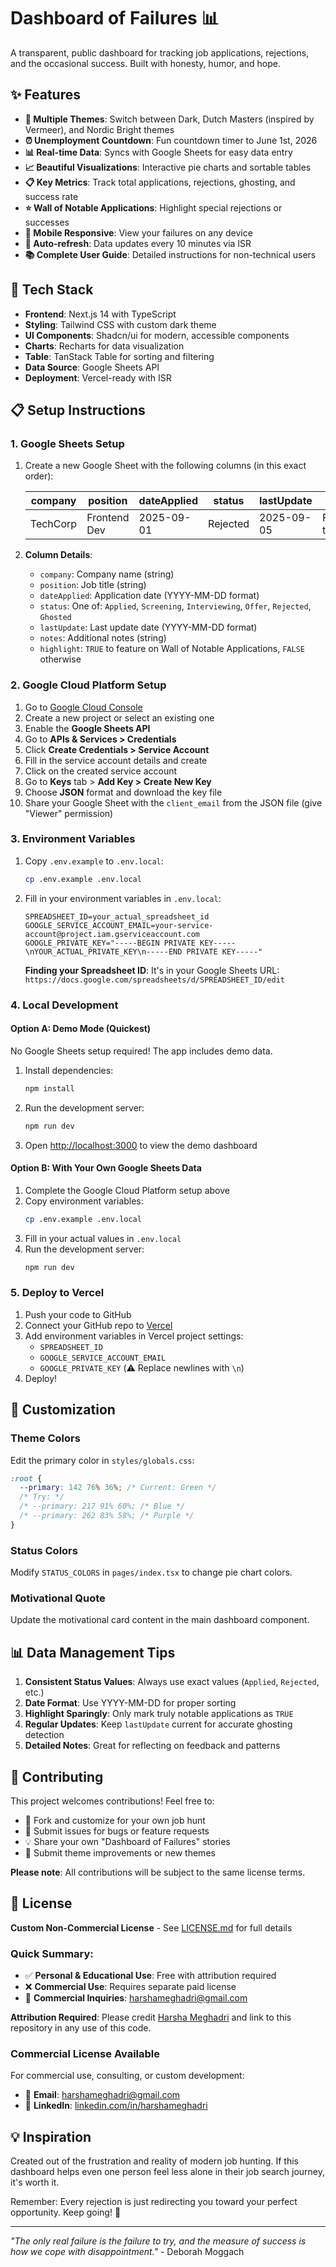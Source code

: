 # Dashboard of Failures 📊

A transparent, public dashboard for tracking job applications, rejections, and the occasional success. Built with honesty, humor, and hope.

## ✨ Features

- **🎨 Multiple Themes**: Switch between Dark, Dutch Masters (inspired by Vermeer), and Nordic Bright themes
- **⏰ Unemployment Countdown**: Fun countdown timer to June 1st, 2026
- **📊 Real-time Data**: Syncs with Google Sheets for easy data entry
- **📈 Beautiful Visualizations**: Interactive pie charts and sortable tables
- **📋 Key Metrics**: Track total applications, rejections, ghosting, and success rate
- **⭐ Wall of Notable Applications**: Highlight special rejections or successes
- **📱 Mobile Responsive**: View your failures on any device
- **🔄 Auto-refresh**: Data updates every 10 minutes via ISR
- **📚 Complete User Guide**: Detailed instructions for non-technical users

## 🚀 Tech Stack

- **Frontend**: Next.js 14 with TypeScript
- **Styling**: Tailwind CSS with custom dark theme
- **UI Components**: Shadcn/ui for modern, accessible components
- **Charts**: Recharts for data visualization
- **Table**: TanStack Table for sorting and filtering
- **Data Source**: Google Sheets API
- **Deployment**: Vercel-ready with ISR

## 📋 Setup Instructions

### 1. Google Sheets Setup

1. Create a new Google Sheet with the following columns (in this exact order):

   | company | position | dateApplied | status | lastUpdate | notes | highlight |
   |---------|----------|-------------|---------|------------|-------|-----------|
   | TechCorp | Frontend Dev | 2025-09-01 | Rejected | 2025-09-05 | Failed technical | TRUE |

2. **Column Details**:
   - `company`: Company name (string)
   - `position`: Job title (string)  
   - `dateApplied`: Application date (YYYY-MM-DD format)
   - `status`: One of: `Applied`, `Screening`, `Interviewing`, `Offer`, `Rejected`, `Ghosted`
   - `lastUpdate`: Last update date (YYYY-MM-DD format)
   - `notes`: Additional notes (string)
   - `highlight`: `TRUE` to feature on Wall of Notable Applications, `FALSE` otherwise

### 2. Google Cloud Platform Setup

1. Go to [Google Cloud Console](https://console.cloud.google.com/)
2. Create a new project or select an existing one
3. Enable the **Google Sheets API**
4. Go to **APIs & Services > Credentials**
5. Click **Create Credentials > Service Account**
6. Fill in the service account details and create
7. Click on the created service account
8. Go to **Keys** tab > **Add Key > Create New Key**
9. Choose **JSON** format and download the key file
10. Share your Google Sheet with the `client_email` from the JSON file (give "Viewer" permission)

### 3. Environment Variables

1. Copy `.env.example` to `.env.local`:
   ```bash
   cp .env.example .env.local
   ```

2. Fill in your environment variables in `.env.local`:
   ```env
   SPREADSHEET_ID=your_actual_spreadsheet_id
   GOOGLE_SERVICE_ACCOUNT_EMAIL=your-service-account@project.iam.gserviceaccount.com  
   GOOGLE_PRIVATE_KEY="-----BEGIN PRIVATE KEY-----\nYOUR_ACTUAL_PRIVATE_KEY\n-----END PRIVATE KEY-----"
   ```

   **Finding your Spreadsheet ID**: It's in your Google Sheets URL:
   `https://docs.google.com/spreadsheets/d/SPREADSHEET_ID/edit`

### 4. Local Development

#### Option A: Demo Mode (Quickest)
No Google Sheets setup required! The app includes demo data.

1. Install dependencies:
   ```bash
   npm install
   ```

2. Run the development server:
   ```bash
   npm run dev
   ```

3. Open [http://localhost:3000](http://localhost:3000) to view the demo dashboard

#### Option B: With Your Own Google Sheets Data

1. Complete the Google Cloud Platform setup above
2. Copy environment variables:
   ```bash
   cp .env.example .env.local
   ```
3. Fill in your actual values in `.env.local`
4. Run the development server:
   ```bash
   npm run dev
   ```

### 5. Deploy to Vercel

1. Push your code to GitHub
2. Connect your GitHub repo to [Vercel](https://vercel.com)
3. Add environment variables in Vercel project settings:
   - `SPREADSHEET_ID`
   - `GOOGLE_SERVICE_ACCOUNT_EMAIL`  
   - `GOOGLE_PRIVATE_KEY` (⚠️ Replace newlines with `\n`)
4. Deploy!

## 🎨 Customization

### Theme Colors
Edit the primary color in `styles/globals.css`:
```css
:root {
  --primary: 142 76% 36%; /* Current: Green */
  /* Try: */
  /* --primary: 217 91% 60%; /* Blue */
  /* --primary: 262 83% 58%; /* Purple */ 
}
```

### Status Colors
Modify `STATUS_COLORS` in `pages/index.tsx` to change pie chart colors.

### Motivational Quote
Update the motivational card content in the main dashboard component.

## 📊 Data Management Tips

1. **Consistent Status Values**: Always use exact values (`Applied`, `Rejected`, etc.)
2. **Date Format**: Use YYYY-MM-DD for proper sorting
3. **Highlight Sparingly**: Only mark truly notable applications as `TRUE`
4. **Regular Updates**: Keep `lastUpdate` current for accurate ghosting detection
5. **Detailed Notes**: Great for reflecting on feedback and patterns

## 🤝 Contributing

This project welcomes contributions! Feel free to:
- 🍴 Fork and customize for your own job hunt
- 🐛 Submit issues for bugs or feature requests
- 💡 Share your own "Dashboard of Failures" stories
- 🎨 Submit theme improvements or new themes

**Please note**: All contributions will be subject to the same license terms.

## 📝 License

**Custom Non-Commercial License** - See [LICENSE.md](LICENSE.md) for full details

### Quick Summary:
- ✅ **Personal & Educational Use**: Free with attribution required
- ❌ **Commercial Use**: Requires separate paid license
- 📧 **Commercial Inquiries**: harshameghadri@gmail.com

**Attribution Required**: Please credit [Harsha Meghadri](https://github.com/harshameghadri) and link to this repository in any use of this code.

### Commercial License Available
For commercial use, consulting, or custom development:
- 📧 **Email**: harshameghadri@gmail.com
- 💼 **LinkedIn**: [linkedin.com/in/harshameghadri](https://linkedin.com/in/harshameghadri)

## 💡 Inspiration

Created out of the frustration and reality of modern job hunting. If this dashboard helps even one person feel less alone in their job search journey, it's worth it.

Remember: Every rejection is just redirecting you toward your perfect opportunity. Keep going! 🚀

---

*"The only real failure is the failure to try, and the measure of success is how we cope with disappointment."* - Deborah Moggach